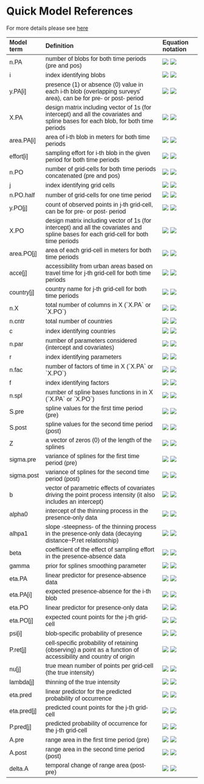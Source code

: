 # Quick Model References

For more details please see [here](/docs/model_definitions.md)  


<table class=" lightable-paper lightable-striped lightable-hover" style='font-family: "Arial Narrow", arial, helvetica, sans-serif; margin-left: auto; margin-right: auto;'>
 <thead>
  <tr>
   <th style="text-align:left;"> Model term </th>
   <th style="text-align:left;"> Definition </th>
   <th style="text-align:left;"> Equation notation </th>
  </tr>
 </thead>
<tbody>
  <tr>
   <td style="text-align:left;"> n.PA </td>
   <td style="text-align:left;"> number of blobs for both time periods (pre and pos) </td>
   <td style="text-align:left;"> <img src="https://render.githubusercontent.com/render/math?math={\Large n_{PA}}#gh-light-mode-only">
                                 <img src="https://render.githubusercontent.com/render/math?math={\Large n_{PA}}#gh-dark-mode-only"></td>
  </tr>
  <tr>
   <td style="text-align:left;"> i </td>
   <td style="text-align:left;"> index identifying blobs </td>
   <td style="text-align:left;"> <img src="https://render.githubusercontent.com/render/math?math={\Large i \text{ where } i \in 1:n_{PA}}#gh-light-mode-only">
                                 <img src="https://render.githubusercontent.com/render/math?math={\Large i \text{ where } i \in 1:n_{PA}}#gh-dark-mode-only"></td>
  </tr>
  <tr>
   <td style="text-align:left;"> y.PA[i] </td>
   <td style="text-align:left;"> presence (1) or absence (0) value in each i-th blob (overlapping surveys' area), can be for pre- or post- period </td>
   <td style="text-align:left;"> <img src="https://render.githubusercontent.com/render/math?math={\Large y_{PA_i}}#gh-light-mode-only">
                                 <img src="https://render.githubusercontent.com/render/math?math={\Large y_{PA_i}}#gh-dark-mode-only"></td>
  </tr>
  <tr>
   <td style="text-align:left;"> X.PA </td>
   <td style="text-align:left;"> design matrix including vector of 1s (for intercept) and all the covariates and spline bases for each blob, for both time periods </td>
   <td style="text-align:left;"> <img src="https://render.githubusercontent.com/render/math?math={\Large \mathbf{X_{PA}}}#gh-light-mode-only">
                                 <img src="https://render.githubusercontent.com/render/math?math={\Large \mathbf{X_{PA}}}#gh-dark-mode-only"></td>
  </tr>
  <tr>
   <td style="text-align:left;"> area.PA[i] </td>
   <td style="text-align:left;"> area of i-th blob in meters for both time periods </td>
   <td style="text-align:left;"> <img src="https://render.githubusercontent.com/render/math?math={\Large area_{PA_i}}#gh-light-mode-only">
                                 <img src="https://render.githubusercontent.com/render/math?math={\Large area_{PA_i}}#gh-dark-mode-only"></td>
  </tr>
  <tr>
   <td style="text-align:left;"> effort[i] </td>
   <td style="text-align:left;"> sampling effort for i-th blob in the given period for both time periods </td>
   <td style="text-align:left;"> <img src="https://render.githubusercontent.com/render/math?math={\Large effort_{PA_i}}#gh-light-mode-only">
                                 <img src="https://render.githubusercontent.com/render/math?math={\Large effort_{PA_i}}#gh-dark-mode-only"></td>
  </tr>
  <tr>
   <td style="text-align:left;"> n.PO </td>
   <td style="text-align:left;"> number of grid-cells for both time periods concatenated (pre and pos) </td>
   <td style="text-align:left;"> <img src="https://render.githubusercontent.com/render/math?math={\Large n_{PO}}#gh-light-mode-only">
                                 <img src="https://render.githubusercontent.com/render/math?math={\Large n_{PO}}#gh-dark-mode-only"></td>
  </tr>
  <tr>
   <td style="text-align:left;"> j </td>
   <td style="text-align:left;"> index identifying grid cells </td>
   <td style="text-align:left;"> <img src="https://render.githubusercontent.com/render/math?math={\Large j \text{ where } j \in j:n_{PO}}#gh-light-mode-only">
                                 <img src="https://render.githubusercontent.com/render/math?math={\Large j \text{ where } j \in j:n_{PO}}#gh-dark-mode-only"></td>
  </tr>
  <tr>
   <td style="text-align:left;"> n.PO.half </td>
   <td style="text-align:left;"> number of grid-cells for one time period </td>
   <td style="text-align:left;"> <img src="https://render.githubusercontent.com/render/math?math={\Large n_{PO/2}}#gh-light-mode-only">
                                 <img src="https://render.githubusercontent.com/render/math?math={\Large n_{PO/2}}#gh-dark-mode-only"></td>
  </tr>
  <tr>
   <td style="text-align:left;"> y.PO[j] </td>
   <td style="text-align:left;"> count of observed points in j-th grid-cell, can be for pre- or post- period </td>
   <td style="text-align:left;"> <img src="https://render.githubusercontent.com/render/math?math={\Large y_{PO_j}}#gh-light-mode-only">
                                 <img src="https://render.githubusercontent.com/render/math?math={\Large y_{PO_j}}#gh-dark-mode-only"></td>
  </tr>
  <tr>
   <td style="text-align:left;"> X.PO </td>
   <td style="text-align:left;"> design matrix including vector of 1s (for intercept) and all the covariates and spline bases for each grid-cell for both time periods </td>
   <td style="text-align:left;"> <img src="https://render.githubusercontent.com/render/math?math={\Large \mathbf{X_{PO}}}#gh-light-mode-only">
                                 <img src="https://render.githubusercontent.com/render/math?math={\Large \mathbf{X_{PO}}}#gh-dark-mode-only"></td>
  </tr>
  <tr>
   <td style="text-align:left;"> area.PO[j] </td>
   <td style="text-align:left;"> area of each grid-cell in meters for both time periods </td>
   <td style="text-align:left;"> <img src="https://render.githubusercontent.com/render/math?math={\Large area_{PO_j}}#gh-light-mode-only">
                                 <img src="https://render.githubusercontent.com/render/math?math={\Large area_{PO_j}}#gh-dark-mode-only"></td>
  </tr>
  <tr>
   <td style="text-align:left;"> acce[j] </td>
   <td style="text-align:left;"> accessibility from urban areas based on travel time for j-th grid-cell for both time periods </td>
   <td style="text-align:left;"> <img src="https://render.githubusercontent.com/render/math?math={\Large acce_j}#gh-light-mode-only">
                                 <img src="https://render.githubusercontent.com/render/math?math={\Large acce_j}#gh-dark-mode-only"></td>
  </tr>
  <tr>
   <td style="text-align:left;"> country[j] </td>
   <td style="text-align:left;"> country name for j-th grid-cell for both time periods </td>
   <td style="text-align:left;"> <img src="https://render.githubusercontent.com/render/math?math={\Large country_j}#gh-light-mode-only">
                                 <img src="https://render.githubusercontent.com/render/math?math={\Large country_j}#gh-dark-mode-only"></td>
  </tr>
  <tr>
   <td style="text-align:left;"> n.X </td>
   <td style="text-align:left;"> total number of columns in X (`X.PA` or `X.PO`) </td>
   <td style="text-align:left;"> <img src="https://render.githubusercontent.com/render/math?math={\Large n_X}#gh-light-mode-only">
                                 <img src="https://render.githubusercontent.com/render/math?math={\Large n_X}#gh-dark-mode-only"></td>
  </tr>
  <tr>
   <td style="text-align:left;"> n.cntr </td>
   <td style="text-align:left;"> total number of countries </td>
   <td style="text-align:left;"> <img src="https://render.githubusercontent.com/render/math?math={\Large n_{cntr}}#gh-light-mode-only">
                                 <img src="https://render.githubusercontent.com/render/math?math={\Large n_{cntr}}#gh-dark-mode-only"></td>
  </tr>
  <tr>
   <td style="text-align:left;"> c </td>
   <td style="text-align:left;"> index identifying countries </td>
   <td style="text-align:left;"> <img src="https://render.githubusercontent.com/render/math?math={\Large c \text{ where } c \in 1:n_{cntr}}#gh-light-mode-only">
                                 <img src="https://render.githubusercontent.com/render/math?math={\Large c \text{ where } c \in 1:n_{cntr}}#gh-dark-mode-only"></td>
  </tr>
  <tr>
   <td style="text-align:left;"> n.par </td>
   <td style="text-align:left;"> number of parameters considered (intercept and covariates) </td>
   <td style="text-align:left;"> <img src="https://render.githubusercontent.com/render/math?math={\Large n_{par}}#gh-light-mode-only">
                                 <img src="https://render.githubusercontent.com/render/math?math={\Large n_{par}}#gh-dark-mode-only"></td>
  </tr>
  <tr>
   <td style="text-align:left;"> r </td>
   <td style="text-align:left;"> index identifying parameters </td>
   <td style="text-align:left;"> <img src="https://render.githubusercontent.com/render/math?math={\Large r \text{ where } r \in 1:n_{par}}#gh-light-mode-only">
                                 <img src="https://render.githubusercontent.com/render/math?math={\Large r \text{ where } r \in 1:n_{par}}#gh-dark-mode-only"></td>
  </tr>
  <tr>
   <td style="text-align:left;"> n.fac </td>
   <td style="text-align:left;"> number of factors of time in X (`X.PA` or `X.PO`) </td>
   <td style="text-align:left;"> <img src="https://render.githubusercontent.com/render/math?math={\Large n_{fac}}#gh-light-mode-only">
                                 <img src="https://render.githubusercontent.com/render/math?math={\Large n_{fac}}#gh-dark-mode-only"></td>
  </tr>
  <tr>
   <td style="text-align:left;"> f </td>
   <td style="text-align:left;"> index identifying factors </td>
   <td style="text-align:left;"> <img src="https://render.githubusercontent.com/render/math?math={\Large f \text{ where } f \in 1:n_{fac}}#gh-light-mode-only">
                                 <img src="https://render.githubusercontent.com/render/math?math={\Large f \text{ where } f \in 1:n_{fac}}#gh-dark-mode-only"></td>
  </tr>
  <tr>
   <td style="text-align:left;"> n.spl </td>
   <td style="text-align:left;"> number of spline bases functions in in X (`X.PA` or `X.PO`) </td>
   <td style="text-align:left;"> <img src="https://render.githubusercontent.com/render/math?math={\Large n_{spl}}#gh-light-mode-only">
                                 <img src="https://render.githubusercontent.com/render/math?math={\Large n_{spl}}#gh-dark-mode-only"></td>
  </tr>
  <tr>
   <td style="text-align:left;"> S.pre </td>
   <td style="text-align:left;"> spline values for the first time period (pre) </td>
   <td style="text-align:left;"> <img src="https://render.githubusercontent.com/render/math?math={\Large S_{pre}}#gh-light-mode-only">
                                 <img src="https://render.githubusercontent.com/render/math?math={\Large S_{pre}}#gh-dark-mode-only"></td>
  </tr>
  <tr>
   <td style="text-align:left;"> S.post </td>
   <td style="text-align:left;"> spline values for the second time period (post) </td>
   <td style="text-align:left;"> <img src="https://render.githubusercontent.com/render/math?math={\Large S_{post}}#gh-light-mode-only">
                                 <img src="https://render.githubusercontent.com/render/math?math={\Large S_{post}}#gh-dark-mode-only"></td>
  </tr>
  <tr>
   <td style="text-align:left;"> Z </td>
   <td style="text-align:left;"> a vector of zeros (0) of the length of the splines </td>
   <td style="text-align:left;"> <img src="https://render.githubusercontent.com/render/math?math={\Large Z}#gh-light-mode-only">
                                 <img src="https://render.githubusercontent.com/render/math?math={\Large Z}#gh-dark-mode-only"></td>
  </tr>
  <tr>
   <td style="text-align:left;"> sigma.pre </td>
   <td style="text-align:left;"> variance of splines for the first time period (pre) </td>
   <td style="text-align:left;"> <img src="https://render.githubusercontent.com/render/math?math={\Large \sigma_{pre}}#gh-light-mode-only">
                                 <img src="https://render.githubusercontent.com/render/math?math={\Large \sigma_{pre}}#gh-dark-mode-only"></td>
  </tr>
  <tr>
   <td style="text-align:left;"> sigma.post </td>
   <td style="text-align:left;"> variance of splines for the second time period (post) </td>
   <td style="text-align:left;"> <img src="https://render.githubusercontent.com/render/math?math={\Large \sigma_{post}}#gh-light-mode-only">
                                 <img src="https://render.githubusercontent.com/render/math?math={\Large \sigma_{post}}#gh-dark-mode-only"></td>
  </tr>
  <tr>
   <td style="text-align:left;"> b </td>
   <td style="text-align:left;"> vector of parametric effects of covariates driving the point process intensity (it also includes an intercept) </td>
   <td style="text-align:left;"> <img src="https://render.githubusercontent.com/render/math?math={\Large b_r \in \mathbf{b}}#gh-light-mode-only">
                                 <img src="https://render.githubusercontent.com/render/math?math={\Large b_r \in \mathbf{b}}#gh-dark-mode-only"></td>
  </tr>
  <tr>
   <td style="text-align:left;"> alpha0 </td>
   <td style="text-align:left;"> intercept of the thinning process in the presence-only data </td>
   <td style="text-align:left;"> <img src="https://render.githubusercontent.com/render/math?math={\Large \alpha_0}#gh-light-mode-only">
                                 <img src="https://render.githubusercontent.com/render/math?math={\Large \alpha_0}#gh-dark-mode-only"></td>
  </tr>
  <tr>
   <td style="text-align:left;"> alhpa1 </td>
   <td style="text-align:left;"> slope -steepness- of the thinning process in the presence-only data (decaying distance~P.ret relationship) </td>
   <td style="text-align:left;"> <img src="https://render.githubusercontent.com/render/math?math={\Large \alpha_1}#gh-light-mode-only">
                                 <img src="https://render.githubusercontent.com/render/math?math={\Large \alpha_1}#gh-dark-mode-only"></td>
  </tr>
  <tr>
   <td style="text-align:left;"> beta </td>
   <td style="text-align:left;"> coefficient of the effect of sampling effort in the presence-absence data </td>
   <td style="text-align:left;"> <img src="https://render.githubusercontent.com/render/math?math={\Large \beta}#gh-light-mode-only">
                                 <img src="https://render.githubusercontent.com/render/math?math={\Large \beta}#gh-dark-mode-only"></td>
  </tr>
  <tr>
   <td style="text-align:left;"> gamma </td>
   <td style="text-align:left;"> prior for splines smoothing parameter </td>
   <td style="text-align:left;"> <img src="https://render.githubusercontent.com/render/math?math={\Large \gamma}#gh-light-mode-only">
                                 <img src="https://render.githubusercontent.com/render/math?math={\Large \gamma}#gh-dark-mode-only"></td>
  </tr>
  <tr>
   <td style="text-align:left;"> eta.PA </td>
   <td style="text-align:left;"> linear predictor for presence-absence data </td>
   <td style="text-align:left;"> <img src="https://render.githubusercontent.com/render/math?math={\Large \mathbf{\eta_{PA}}}#gh-light-mode-only">
                                 <img src="https://render.githubusercontent.com/render/math?math={\Large \mathbf{\eta_{PA}}}#gh-dark-mode-only"></td>
  </tr>
  <tr>
   <td style="text-align:left;"> eta.PA[i] </td>
   <td style="text-align:left;"> expected presence-absence for the i-th blob </td>
   <td style="text-align:left;"> <img src="https://render.githubusercontent.com/render/math?math={\Large \eta_{PA_i}}#gh-light-mode-only">
                                 <img src="https://render.githubusercontent.com/render/math?math={\Large \eta_{PA_i}}#gh-dark-mode-only"></td>
  </tr>
  <tr>
   <td style="text-align:left;"> eta.PO </td>
   <td style="text-align:left;"> linear predictor for presence-only data </td>
   <td style="text-align:left;"> <img src="https://render.githubusercontent.com/render/math?math={\Large \mathbf{\eta_{PO}}}#gh-light-mode-only">
                                 <img src="https://render.githubusercontent.com/render/math?math={\Large \mathbf{\eta_{PO}}}#gh-dark-mode-only"></td>
  </tr>
  <tr>
   <td style="text-align:left;"> eta.PO[j] </td>
   <td style="text-align:left;"> expected count points for the j-th grid-cell </td>
   <td style="text-align:left;"> <img src="https://render.githubusercontent.com/render/math?math={\Large \eta_{PO_j}}#gh-light-mode-only">
                                 <img src="https://render.githubusercontent.com/render/math?math={\Large \eta_{PO_j}}#gh-dark-mode-only"></td>
  </tr>
  <tr>
   <td style="text-align:left;"> psi[i] </td>
   <td style="text-align:left;"> blob-specific probability of presence </td>
   <td style="text-align:left;"> <img src="https://render.githubusercontent.com/render/math?math={\Large \psi_i}#gh-light-mode-only">
                                 <img src="https://render.githubusercontent.com/render/math?math={\Large \psi_i}#gh-dark-mode-only"></td>
  </tr>
  <tr>
   <td style="text-align:left;"> P.ret[j] </td>
   <td style="text-align:left;"> cell-specific probability of retaining (observing) a point as a function of accessibility and country of origin </td>
   <td style="text-align:left;"> <img src="https://render.githubusercontent.com/render/math?math={\Large P_{ret_j}}#gh-light-mode-only">
                                 <img src="https://render.githubusercontent.com/render/math?math={\Large P_{ret_j}}#gh-dark-mode-only"></td>
  </tr>
  <tr>
   <td style="text-align:left;"> nu[j] </td>
   <td style="text-align:left;"> true mean number of points per grid-cell (the true intensity) </td>
   <td style="text-align:left;"> <img src="https://render.githubusercontent.com/render/math?math={\Large \nu_j}#gh-light-mode-only">
                                 <img src="https://render.githubusercontent.com/render/math?math={\Large \nu_j}#gh-dark-mode-only"></td>
  </tr>
  <tr>
   <td style="text-align:left;"> lambda[j] </td>
   <td style="text-align:left;"> thinning of the true intensity </td>
   <td style="text-align:left;"> <img src="https://render.githubusercontent.com/render/math?math={\Large \lambda_j}#gh-light-mode-only">
                                 <img src="https://render.githubusercontent.com/render/math?math={\Large \lambda_j}#gh-dark-mode-only"></td>
  </tr>
  <tr>
   <td style="text-align:left;"> eta.pred </td>
   <td style="text-align:left;"> linear predictor for the predicted probability of occurrence </td>
   <td style="text-align:left;"> <img src="https://render.githubusercontent.com/render/math?math={\Large \mathbf{\eta_{pred}}}#gh-light-mode-only">
                                 <img src="https://render.githubusercontent.com/render/math?math={\Large \mathbf{\eta_{pred}}}#gh-dark-mode-only"></td>
  </tr>
  <tr>
   <td style="text-align:left;"> eta.pred[j] </td>
   <td style="text-align:left;"> predicted count points for the j-th grid-cell </td>
   <td style="text-align:left;"> <img src="https://render.githubusercontent.com/render/math?math={\Large \eta_{pred_j}}#gh-light-mode-only">
                                 <img src="https://render.githubusercontent.com/render/math?math={\Large \eta_{pred_j}}#gh-dark-mode-only"></td>
  </tr>
  <tr>
   <td style="text-align:left;"> P.pred[j] </td>
   <td style="text-align:left;"> predicted probability of occurrence for the j-th grid-cell </td>
   <td style="text-align:left;"> <img src="https://render.githubusercontent.com/render/math?math={\Large P_{pred_j}}#gh-light-mode-only">
                                 <img src="https://render.githubusercontent.com/render/math?math={\Large P_{pred_j}}#gh-dark-mode-only"></td>
  </tr>
  <tr>
   <td style="text-align:left;"> A.pre </td>
   <td style="text-align:left;"> range area in the first time period (pre) </td>
   <td style="text-align:left;"> <img src="https://render.githubusercontent.com/render/math?math={\Large A_{pre}}#gh-light-mode-only">
                                 <img src="https://render.githubusercontent.com/render/math?math={\Large A_{pre}}#gh-dark-mode-only"></td>
  </tr>
  <tr>
   <td style="text-align:left;"> A.post </td>
   <td style="text-align:left;"> range area in the second time period (post) </td>
   <td style="text-align:left;"> <img src="https://render.githubusercontent.com/render/math?math={\Large A_{post}}#gh-light-mode-only">
                                 <img src="https://render.githubusercontent.com/render/math?math={\Large A_{post}}#gh-dark-mode-only"></td>
  </tr>
  <tr>
   <td style="text-align:left;"> delta.A </td>
   <td style="text-align:left;"> temporal change of range area (post-pre) </td>
   <td style="text-align:left;"> <img src="https://render.githubusercontent.com/render/math?math={\Large \Delta A}#gh-light-mode-only">
                                 <img src="https://render.githubusercontent.com/render/math?math={\Large \Delta A}#gh-dark-mode-only"></td>
  </tr>
</tbody>
</table>

